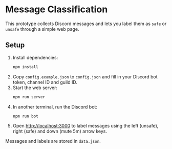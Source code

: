 # Message Classification

This prototype collects Discord messages and lets you label them as `safe` or `unsafe` through a simple web page.

## Setup
1. Install dependencies:
   ```bash
   npm install
   ```
2. Copy `config.example.json` to `config.json` and fill in your Discord bot token, channel ID and guild ID.
3. Start the web server:
   ```bash
   npm run server
   ```
4. In another terminal, run the Discord bot:
   ```bash
   npm run bot
   ```
5. Open [http://localhost:3000](http://localhost:3000) to label messages using the left (unsafe), right (safe) and down (mute 5m) arrow keys.

Messages and labels are stored in `data.json`.
